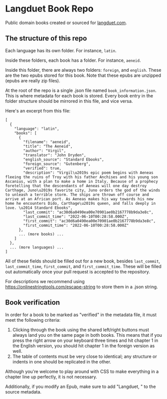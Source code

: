 
# Langduet Book Repo

Public domain books created or sourced for [langduet.com](https://langduet.com).

## The structure of this repo

Each language has its own folder. For instance, `latin`. 

Inside these folders, each book has a folder. For instance, `aeneid`.

Inside this folder, there are always two folders: `foreign`, and `english`. These are the two epubs stored for this book. Note that these epubs are unzipped (epubs are really zip files).

At the root of the repo is a single .json file named `book_information.json`. This is where metadata for each book is stored. Every book entry in the folder structure should be mirrored in this file, and vice versa.

Here's an excerpt from this file:

    [
      {
        "language": "latin",
        "books": [
          {
            "filename": "aeneid",
            "title": "The Aeneid",
            "author": "Virgil",
            "translator": "John Dryden",
            "english_source": "Standard Ebooks",
            "foreign_source": "Gutenberg",
            "verified": true,
            "description": "Virgil\u2019s epic poem begins with Aeneas fleeing the ruins of Troy with his father Anchises and his young son Ascanius, with a plan to make a home in Italy. Because of a prophecy foretelling that the descendants of Aeneas will one day destroy Carthage, Juno\u2019s favorite city, Juno orders the god of the winds to unleash a terrible storm. The ships are thrown off course and arrive at an African port. As Aeneas makes his way towards his new home he encounters Dido, Carthage\u2019s queen, and falls deeply in love. \u2014 Standard Ebooks",
            "last_commit": "ac30d6a0490ea00e70901ae0b2167778b9da3e8c",
            "last_commit_time": "2022-06-10T00:28:58.000Z",
            "first_commit": "ac30d6a0490ea00e70901ae0b2167778b9da3e8c",
            "first_commit_time": "2022-06-10T00:28:58.000Z"
          },
          ... (more books) ...
        ]
      },
      ... (more languages) ...
    ]
    
All of these fields should be filled out for a new book, besides `last_commit`, `last_commit_time`, `first_commit`, and `first_commit_time`. These will be filled out automatically once your pull request is accepted to the repository.

For descriptions we recommend using https://onlinestringtools.com/escape-string to store them in a .json string.

## Book verification

In order for a book to be marked as "verified" in the metadata file, it must meet the following criteria:

1. Clicking through the book using the shared left/right buttons must always land you on the same page in both books. This means that if you press the right arrow on your keyboard three times and hit chapter 1 in the English version, you should hit chapter 1 in the foreign version as well.
2. The table of contents must be very close to identical; any structure or indents in one should be replicated in the other.

Although you're welcome to play around with CSS to make everything in a chapter line up perfectly, it is not necessary.

Additionally, if you modify an Epub, make sure to add "Langduet, " to the source metadata.
